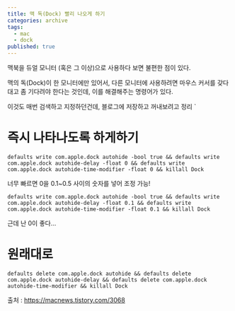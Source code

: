 ```yaml
---
title: 맥 독(Dock) 빨리 나오게 하기
categories: archive
tags:
  - mac
  - dock
published: true
---
```

맥북을 듀얼 모니터 (혹은 그 이상)으로 사용하다 보면 불편한 점이 있다.

맥의 독(Dock)이 한 모니터에만 있어서, 다른 모니터에 사용하려면 마우스 커서를 갖다대고 좀 기다려야 한다는 것인데, 이를 해결해주는 명령어가 있다.

이것도 매번 검색하고 지정하던건데, 블로그에 저장하고 꺼내보려고 정리
`
# 즉시 나타나도록 하게하기

```
defaults write com.apple.dock autohide -bool true && defaults write com.apple.dock autohide-delay -float 0 && defaults write com.apple.dock autohide-time-modifier -float 0 && killall Dock
```

너무 빠르면 0을 0.1~0.5 사이의 숫자를 넣어 조정 가능!

```
defaults write com.apple.dock autohide -bool true && defaults write com.apple.dock autohide-delay -float 0.1 && defaults write com.apple.dock autohide-time-modifier -float 0.1 && killall Dock
```

근데 난 0이 좋다...

# 원래대로
```
defaults delete com.apple.dock autohide && defaults delete com.apple.dock autohide-delay && defaults delete com.apple.dock autohide-time-modifier && killall Dock
```

출처 : https://macnews.tistory.com/3068